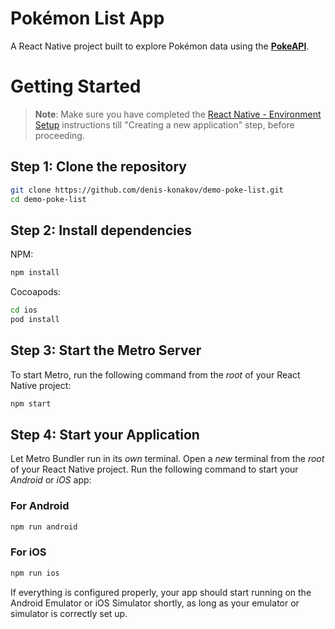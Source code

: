 # Pokémon List App
A React Native project built to explore Pokémon data using the [**PokeAPI**](https://pokeapi.co/).

# Getting Started

>**Note**: Make sure you have completed the [React Native - Environment Setup](https://reactnative.dev/docs/environment-setup) instructions till "Creating a new application" step, before proceeding.

## Step 1: Clone the repository
```bash
git clone https://github.com/denis-konakov/demo-poke-list.git
cd demo-poke-list
```

## Step 2: Install dependencies

NPM:
```bash
npm install
```

Cocoapods:
```bash
cd ios
pod install
```

## Step 3: Start the Metro Server

To start Metro, run the following command from the _root_ of your React Native project:

```bash
npm start
```

## Step 4: Start your Application

Let Metro Bundler run in its _own_ terminal. Open a _new_ terminal from the _root_ of your React Native project. Run the following command to start your _Android_ or _iOS_ app:

### For Android

```bash
npm run android
```

### For iOS

```bash
npm run ios
```

If everything is configured properly, your app should start running on the Android Emulator or iOS Simulator shortly, as long as your emulator or simulator is correctly set up.
